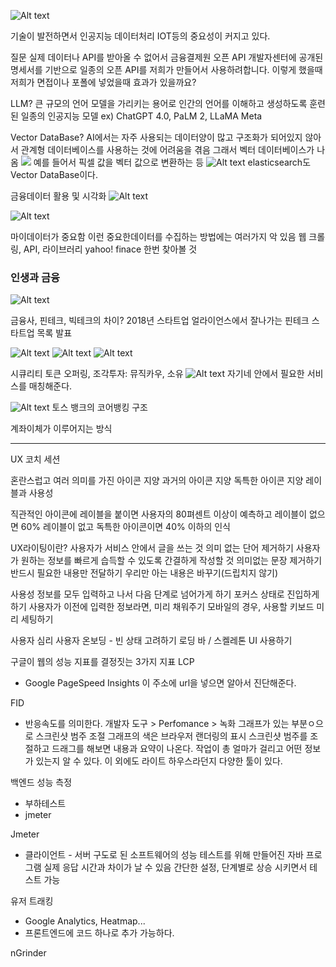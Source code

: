 ![Alt text](image/핀테크1.png)

기술이 발전하면서 인공지능 데이터처리 IOT등의 중요성이 커지고 있다.

질문
실제 데이터나 API를 받아올 수 없어서
금융결제원 오픈 API 개발자센터에 공개된 명세서를 기반으로
일종의 오픈 API를 저희가 만들어서 사용하려합니다.
이렇게 했을때 저희가 면접이나 포폴에 넣었을때 효과가 있을까요?

LLM?
큰 규모의 언어 모델을 가리키는 용어로 인간의 언어를 이해하고 생성하도록 훈련된 일종의 인공지능 모델
ex) ChatGPT 4.0, PaLM 2, LLaMA Meta

Vector DataBase?
AI에서는 자주 사용되는 데이터양이 많고 구조화가 되어있지 않아서 관계형 데이터베이스를 사용하는 것에 어려움을 겪음
그래서 벡터 데이터베이스가 나옴
![](image-4.png)
예를 들어서 픽셀 값을 벡터 값으로 변환하는 등
![Alt text](image-5.png)
elasticsearch도 Vector DataBase이다.

금융데이터 활용 및 시각화
![Alt text](image-6.png)

![Alt text](image-7.png)

마이데이터가 중요함
이런 중요한데이터를 수집하는 방법에는 여러가지 악 있음
웹 크롤링, API, 라이브러리
yahoo! finace 한번 찾아볼 것


### 인생과 금융
![Alt text](image-8.png)

금융사, 핀테크, 빅테크의 차이?
2018년 스타트업 얼라이언스에서 잘나가는 핀테크 스타트업 목록 발표

![Alt text](image-9.png)
![Alt text](image-10.png)
![Alt text](image-11.png)

시큐리티 토큰 오퍼링, 조각투자: 뮤직카우, 소유
![Alt text](image-12.png)
자기네 안에서 필요한 서비스를 매칭해준다.

![Alt text](image-13.png)
토스 뱅크의 코어뱅킹 구조



계좌이체가 이루어지는 방식

---

UX 코치 세션

혼란스럽고 여러 의미를 가진 아이콘 지양
과거의 아이콘 지양
독특한 아이콘 지양
레이블과 사용성

직관적인 아이콘에 레이블을 붙이면 사용자의 80펴센트 이상이 예측하고 레이블이 없으면 60% 레이블이 없고 독특한 아이콘이면 40% 이하의 인식

UX라이팅이란?
사용자가 서비스 안에서 글을 쓰는 것
의미 없는 단어 제거하기
사용자가 원하는 정보를 빠르게 습득할 수 있도록 간결하게 작성할 것
의미없는 문장 제거하기
반드시 필요한 내용만 전달하기
우리만 아는 내용은 바꾸기(드립치지 않기)

사용성
정보를 모두 입력하고 나서 다음 단계로 넘어가게 하기
포커스 상태로 진입하게 하기
사용자가 이전에 입력한 정보라면, 미리 채워주기
모바일의 경우, 사용할 키보드 미리 세팅하기

사용자 심리
사용자 온보딩 - 빈 상태 고려하기
로딩 바 / 스켈레톤 UI 사용하기

구글이 웹의 성능 지표를 결정짓는 3가지 지표
LCP
- Google PageSpeed Insights
이 주소에 url을 넣으면 알아서 진단해준다.

FID
- 반응속도를 의미한다.
개발자 도구 > Perfomance > 녹화
그래프가 있는 부분ㅇ으로 스크린샷 범주 조절
그래프의 색은 브라우저 랜더링의 표시
스크린샷 범주를 조절하고 드래그를 해보면 내용과 요약이 나온다.
작업이 총 얼마가 걸리고 어떤 정보가 있는지 알 수 있다.
이 외에도 라이트 하우스라던지 다양한 툴이 있다.

백엔드 성능 측정
- 부하테스트
- jmeter

Jmeter
- 클라이언트 - 서버 구도로 된 소프트웨어의 성능 테스트를 위해 만들어진 자바 프로그램
실제 응답 시간과 차이가 날 수 있음
간단한 설정, 단계별로 상승 시키면서 테스트 가능

유저 트래킹
- Google Analytics, Heatmap...
- 프론트엔드에 코드 하나로 추가 가능하다.



nGrinder
